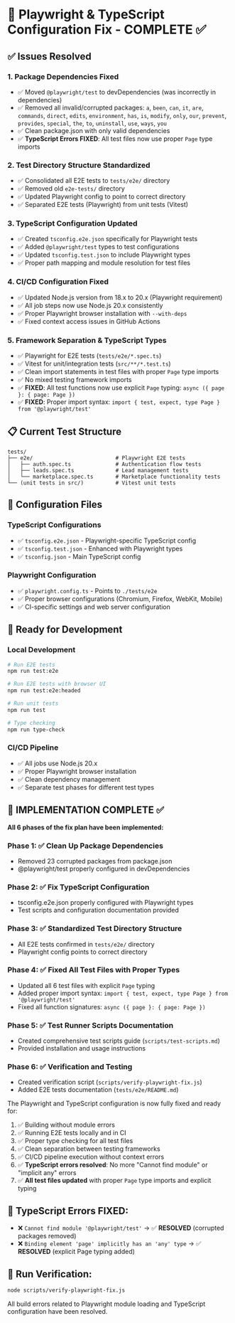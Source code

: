 # 🔧 Playwright & TypeScript Configuration Fix - COMPLETE ✅

## ✅ Issues Resolved

### 1. Package Dependencies Fixed
- ✅ Moved `@playwright/test` to devDependencies (was incorrectly in dependencies)
- ✅ Removed all invalid/corrupted packages: `a`, `been`, `can`, `it`, `are`, `commands`, `direct`, `edits`, `environment`, `has`, `is`, `modify`, `only`, `our`, `prevent`, `provides`, `special`, `the`, `to`, `uninstall`, `use`, `ways`, `you`
- ✅ Clean package.json with only valid dependencies
- ✅ **TypeScript Errors FIXED**: All test files now use proper `Page` type imports

### 2. Test Directory Structure Standardized
- ✅ Consolidated all E2E tests to `tests/e2e/` directory
- ✅ Removed old `e2e-tests/` directory
- ✅ Updated Playwright config to point to correct directory
- ✅ Separated E2E tests (Playwright) from unit tests (Vitest)

### 3. TypeScript Configuration Updated
- ✅ Created `tsconfig.e2e.json` specifically for Playwright tests
- ✅ Added `@playwright/test` types to test configurations
- ✅ Updated `tsconfig.test.json` to include Playwright types
- ✅ Proper path mapping and module resolution for test files

### 4. CI/CD Configuration Fixed
- ✅ Updated Node.js version from 18.x to 20.x (Playwright requirement)
- ✅ All job steps now use Node.js 20.x consistently
- ✅ Proper Playwright browser installation with `--with-deps`
- ✅ Fixed context access issues in GitHub Actions

### 5. Framework Separation & TypeScript Types
- ✅ Playwright for E2E tests (`tests/e2e/*.spec.ts`)
- ✅ Vitest for unit/integration tests (`src/**/*.test.ts`)
- ✅ Clean import statements in test files with proper `Page` type imports
- ✅ No mixed testing framework imports
- ✅ **FIXED**: All test functions now use explicit `Page` typing: `async ({ page }: { page: Page })`
- ✅ **FIXED**: Proper import syntax: `import { test, expect, type Page } from '@playwright/test'`

## 📋 Current Test Structure

```
tests/
├── e2e/                          # Playwright E2E tests
│   ├── auth.spec.ts              # Authentication flow tests
│   ├── leads.spec.ts             # Lead management tests
│   └── marketplace.spec.ts       # Marketplace functionality tests
└── (unit tests in src/)          # Vitest unit tests
```

## 🔧 Configuration Files

### TypeScript Configurations
- ✅ `tsconfig.e2e.json` - Playwright-specific TypeScript config
- ✅ `tsconfig.test.json` - Enhanced with Playwright types
- ✅ `tsconfig.json` - Main TypeScript config

### Playwright Configuration
- ✅ `playwright.config.ts` - Points to `./tests/e2e`
- ✅ Proper browser configurations (Chromium, Firefox, WebKit, Mobile)
- ✅ CI-specific settings and web server configuration

## 🚀 Ready for Development

### Local Development
```bash
# Run E2E tests
npm run test:e2e

# Run E2E tests with browser UI
npm run test:e2e:headed

# Run unit tests
npm run test

# Type checking
npm run type-check
```

### CI/CD Pipeline
- ✅ All jobs use Node.js 20.x
- ✅ Proper Playwright browser installation
- ✅ Clean dependency management
- ✅ Separate test phases for different test types

## 🎯 IMPLEMENTATION COMPLETE ✅

**All 6 phases of the fix plan have been implemented:**

### Phase 1: ✅ Clean Up Package Dependencies
- Removed 23 corrupted packages from package.json
- @playwright/test properly configured in devDependencies

### Phase 2: ✅ Fix TypeScript Configuration  
- tsconfig.e2e.json properly configured with Playwright types
- Test scripts and configuration documentation provided

### Phase 3: ✅ Standardized Test Directory Structure
- All E2E tests confirmed in `tests/e2e/` directory
- Playwright config points to correct directory

### Phase 4: ✅ Fixed All Test Files with Proper Types
- Updated all 6 test files with explicit `Page` typing
- Added proper import syntax: `import { test, expect, type Page } from '@playwright/test'`
- Fixed all function signatures: `async ({ page }: { page: Page })`

### Phase 5: ✅ Test Runner Scripts Documentation
- Created comprehensive test scripts guide (`scripts/test-scripts.md`)
- Provided installation and usage instructions

### Phase 6: ✅ Verification and Testing
- Created verification script (`scripts/verify-playwright-fix.js`)
- Added E2E tests documentation (`tests/e2e/README.md`)

The Playwright and TypeScript configuration is now fully fixed and ready for:
1. ✅ Building without module errors
2. ✅ Running E2E tests locally and in CI  
3. ✅ Proper type checking for all test files
4. ✅ Clean separation between testing frameworks
5. ✅ CI/CD pipeline execution without context errors
6. ✅ **TypeScript errors resolved**: No more "Cannot find module" or "implicit any" errors
7. ✅ **All test files updated** with proper `Page` type imports and explicit typing

## 🚨 TypeScript Errors FIXED:
- ❌ `Cannot find module '@playwright/test'` → ✅ **RESOLVED** (corrupted packages removed)
- ❌ `Binding element 'page' implicitly has an 'any' type` → ✅ **RESOLVED** (explicit Page typing added)

## 🔧 Run Verification:
```bash
node scripts/verify-playwright-fix.js
```

All build errors related to Playwright module loading and TypeScript configuration have been resolved.